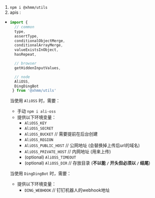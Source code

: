 1. `npm i @xhmm/utils`
1. apis : 
- ```js
  import { 
    // common
    type,
    assertType,
    conditionalObjectMerge,
    conditionalArrayMerge,
    valueExistsInObject,
    hasRepeat,
  
    // browser
    getHiddenInputValues,
  
    // node
    AliOSS,
    DingDingBot
   } from '@xhmm/utils'
  ```
    当使用 `AliOSS` 时，需要：
    - 手动 `npm i ali-oss` 
    - 提供以下环境变量：
        - `AliOSS_KEY`
        - `AliOSS_SECRET`
        - `AliOSS_BUCKET` // 需要提前在后台创建
        - `AliOSS_REGION`
        - `AliOSS_PUBLIC_HOST` // 公网地址 (会替换掉上传后url的域名)
        - `AliOSS_PRIVATE_HOST` // 内网地址 (用来上传)
        - (optional) `AliOSS_TIMEOUT`
        - (optional) `AliOSS_DIR` // 存放目录 (**不以能 `/` 开头但必须以 `/` 结尾**)
    
    当使用 `DingDingBot` 时，需要：
    - 提供以下环境变量：
        - `DING_WEBHOOK` // 钉钉机器人的webhook地址
